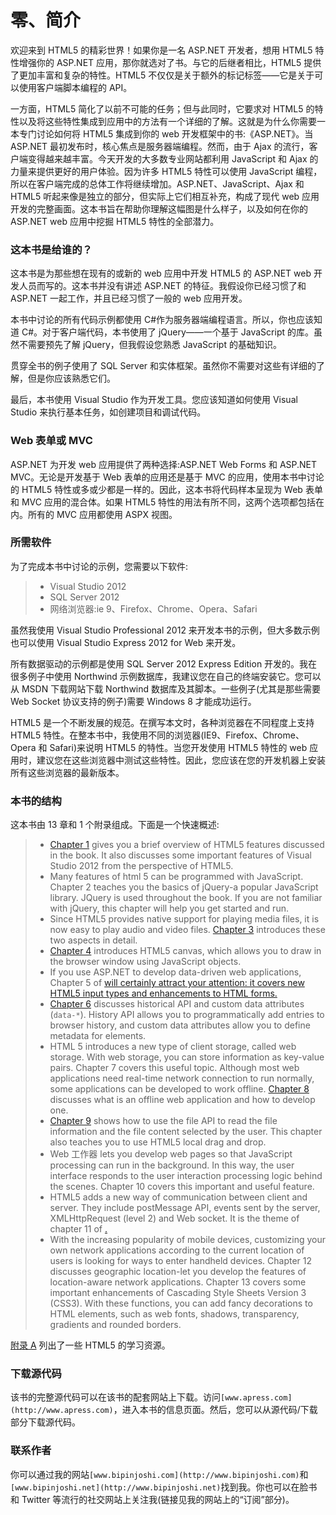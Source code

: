 # 零、简介

欢迎来到 HTML5 的精彩世界！如果你是一名 ASP.NET 开发者，想用 HTML5 特性增强你的 ASP.NET 应用，那你就选对了书。与它的后继者相比，HTML5 提供了更加丰富和复杂的特性。HTML5 不仅仅是关于额外的标记标签——它是关于可以使用客户端脚本编程的 API。

一方面，HTML5 简化了以前不可能的任务；但与此同时，它要求对 HTML5 的特性以及将这些特性集成到应用中的方法有一个详细的了解。这就是为什么你需要一本专门讨论如何将 HTML5 集成到你的 web 开发框架中的书:《ASP.NET》。当 ASP.NET 最初发布时，核心焦点是服务器端编程。然而，由于 Ajax 的流行，客户端变得越来越丰富。今天开发的大多数专业网站都利用 JavaScript 和 Ajax 的力量来提供更好的用户体验。因为许多 HTML5 特性可以使用 JavaScript 编程，所以在客户端完成的总体工作将继续增加。ASP.NET、JavaScript、Ajax 和 HTML5 听起来像是独立的部分，但实际上它们相互补充，构成了现代 web 应用开发的完整画面。这本书旨在帮助你理解这幅图是什么样子，以及如何在你的 ASP.NET web 应用中挖掘 HTML5 特性的全部潜力。

### 这本书是给谁的？

这本书是为那些想在现有的或新的 web 应用中开发 HTML5 的 ASP.NET web 开发人员而写的。这本书并没有讲述 ASP.NET 的特征。我假设你已经习惯了和 ASP.NET 一起工作，并且已经习惯了一般的 web 应用开发。

本书中讨论的所有代码示例都使用 C#作为服务器端编程语言。所以，你也应该知道 C#。对于客户端代码，本书使用了 jQuery——一个基于 JavaScript 的库。虽然不需要预先了解 jQuery，但我假设您熟悉 JavaScript 的基础知识。

贯穿全书的例子使用了 SQL Server 和实体框架。虽然你不需要对这些有详细的了解，但是你应该熟悉它们。

最后，本书使用 Visual Studio 作为开发工具。您应该知道如何使用 Visual Studio 来执行基本任务，如创建项目和调试代码。

### Web 表单或 MVC

ASP.NET 为开发 web 应用提供了两种选择:ASP.NET Web Forms 和 ASP.NET MVC。无论是开发基于 Web 表单的应用还是基于 MVC 的应用，使用本书中讨论的 HTML5 特性或多或少都是一样的。因此，这本书将代码样本呈现为 Web 表单和 MVC 应用的混合体。如果 HTML5 特性的用法有所不同，这两个选项都包括在内。所有的 MVC 应用都使用 ASPX 视图。

### 所需软件

为了完成本书中讨论的示例，您需要以下软件:

> *   Visual Studio 2012
> *   SQL Server 2012
> *   网络浏览器:ie 9、Firefox、Chrome、Opera、Safari

虽然我使用 Visual Studio Professional 2012 来开发本书的示例，但大多数示例也可以使用 Visual Studio Express 2012 for Web 来开发。

所有数据驱动的示例都是使用 SQL Server 2012 Express Edition 开发的。我在很多例子中使用 Northwind 示例数据库，我建议您在自己的终端安装它。您可以从 MSDN 下载网站下载 Northwind 数据库及其脚本。一些例子(尤其是那些需要 Web Socket 协议支持的例子)需要 Windows 8 才能成功运行。

HTML5 是一个不断发展的规范。在撰写本文时，各种浏览器在不同程度上支持 HTML5 特性。在整本书中，我使用不同的浏览器(IE9、Firefox、Chrome、Opera 和 Safari)来说明 HTML5 的特性。当您开发使用 HTML5 特性的 web 应用时，建议您在这些浏览器中测试这些特性。因此，您应该在您的开发机器上安装所有这些浏览器的最新版本。

### 本书的结构

这本书由 13 章和 1 个附录组成。下面是一个快速概述:

> *   [Chapter 1](01.html) gives you a brief overview of HTML5 features discussed in the book. It also discusses some important features of Visual Studio 2012 from the perspective of HTML5.
> *   Many features of html 5 can be programmed with JavaScript. Chapter 2 teaches you the basics of jQuery-a popular JavaScript library. JQuery is used throughout the book. If you are not familiar with jQuery, this chapter will help you get started and run.
> *   Since HTML5 provides native support for playing media files, it is now easy to play audio and video files. [Chapter 3](03.html) introduces these two aspects in detail.
> *   [Chapter 4](04.html) introduces HTML5 canvas, which allows you to draw in the browser window using JavaScript objects.
> *   If you use ASP.NET to develop data-driven web applications, Chapter 5 of [will certainly attract your attention: it covers new HTML5 input types and enhancements to HTML forms.](05.html)
> *   [Chapter 6](06.html) discusses historical API and custom data attributes (`data-*`). History API allows you to programmatically add entries to browser history, and custom data attributes allow you to define metadata for elements.
> *   HTML 5 introduces a new type of client storage, called web storage. With web storage, you can store information as key-value pairs. Chapter 7 covers this useful topic. Although most web applications need real-time network connection to run normally, some applications can be developed to work offline. [Chapter 8](08.html) discusses what is an offline web application and how to develop one.
> *   [Chapter 9](09.html) shows how to use the file API to read the file information and the file content selected by the user. This chapter also teaches you to use HTML5 local drag and drop.
> *   Web 工作器 lets you develop web pages so that JavaScript processing can run in the background. In this way, the user interface responds to the user interaction processing logic behind the scenes. Chapter 10 covers this important and useful feature.
> *   HTML5 adds a new way of communication between client and server. They include postMessage API, events sent by the server, XMLHttpRequest (level 2) and Web socket. It is the theme of chapter 11 of [.](11.html)
> *   With the increasing popularity of mobile devices, customizing your own network applications according to the current location of users is looking for ways to enter handheld devices. Chapter 12 discusses geographic location-let you develop the features of location-aware network applications. Chapter 13 covers some important enhancements of Cascading Style Sheets Version 3 (CSS3). With these functions, you can add fancy decorations to HTML elements, such as web fonts, shadows, transparency, gradients and rounded borders.

[附录 A](14.html) 列出了一些 HTML5 的学习资源。

### 下载源代码

该书的完整源代码可以在该书的配套网站上下载。访问`[www.apress.com](http://www.apress.com)`，进入本书的信息页面。然后，您可以从源代码/下载部分下载源代码。

### 联系作者

你可以通过我的网站`[www.bipinjoshi.com](http://www.bipinjoshi.com)`和`[www.bipinjoshi.net](http://www.bipinjoshi.net)`找到我。你也可以在脸书和 Twitter 等流行的社交网站上关注我(链接见我的网站上的“订阅”部分)。